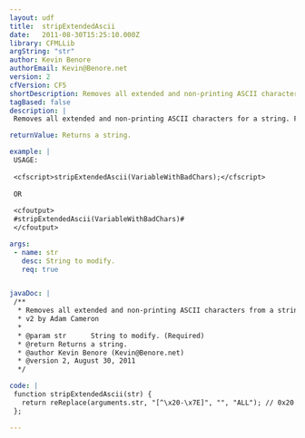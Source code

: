 ```yaml
---
layout: udf
title:  stripExtendedAscii
date:   2011-08-30T15:25:10.000Z
library: CFMLLib
argString: "str"
author: Kevin Benore
authorEmail: Kevin@Benore.net
version: 2
cfVersion: CF5
shortDescription: Removes all extended and non-printing ASCII characters from a string.
tagBased: false
description: |
 Removes all extended and non-printing ASCII characters for a string. For example you may have data that has TABs, LINE FEEDs (or CARRIAGE RETURNs), international letters, or non-printing characters that you simply want to remove, this function will delete them.

returnValue: Returns a string.

example: |
 USAGE:
 
 <cfscript>stripExtendedAscii(VariableWithBadChars);</cfscript>
 
 OR
 
 <cfoutput>
 #stripExtendedAscii(VariableWithBadChars)#
 </cfoutput>

args:
 - name: str
   desc: String to modify.
   req: true


javaDoc: |
 /**
  * Removes all extended and non-printing ASCII characters from a string.
  * v2 by Adam Cameron
  * 
  * @param str      String to modify. (Required)
  * @return Returns a string. 
  * @author Kevin Benore (Kevin@Benore.net) 
  * @version 2, August 30, 2011 
  */

code: |
 function stripExtendedAscii(str) {
   return reReplace(arguments.str, "[^\x20-\x7E]", "", "ALL"); // 0x20 = space, chr(32); \0x7E = ~ / tilde, chr(126)
 };

---
```


